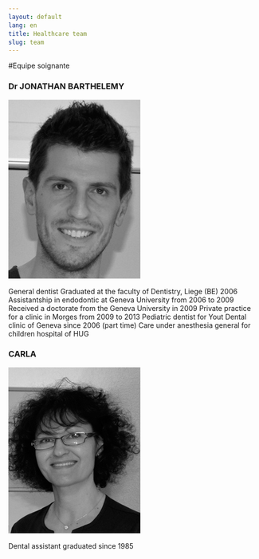 ```yaml
---
layout: default
lang: en
title: Healthcare team
slug: team
---
```


#Equipe soignante

<h3>Dr JONATHAN BARTHELEMY</h3>

![Dr JONATHAN BARTHELEMY](/photos/team/dr-jonathan-barthelemy.png)

General dentist
Graduated at the faculty of Dentistry, Liege (BE) 2006
Assistantship in endodontic at Geneva University from 2006 to 2009
Received a doctorate from the Geneva University in 2009
Private practice for a clinic in Morges from 2009 to 2013
Pediatric dentist for Yout Dental clinic of Geneva since 2006 (part time)
Care under anesthesia general for children hospital of HUG

<h3>CARLA</h3>

![Carla](/photos/team/carla.png)
 
Dental assistant graduated since 1985
